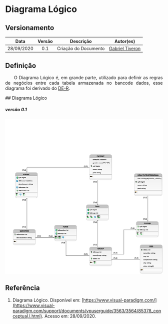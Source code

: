 # Diagrama Lógico
## Versionamento
| Data | Versão | Descrição | Autor(es) |
|:----:|:------:|:---------:|:---------:|
| 28/09/2020 | 0.1 | Criação do Documento | [Gabriel Tiveron](https://github.com/GabrielTiveron) |

## Definição

<p align="justify">&emsp;&emsp;O Diagrama Lógico é, em grande parte, utilizado para definir as regras de negócios entre cada tabela armazenada no bancode dados, esse diagrama foi derivado do <a href="https://unbarqdsw.github.io/2020.1_G5_Diario_da_Saude/der/">DE-R</a>.</p>
## Diagrama Lógico

##### *versão 0.1*
[![diagrama_logico](./img/diagrama_logico.png)](./img/diagrama_logico.png)


## Referência

1. Diagrama Lógico. Disponível em: [https://www.visual-paradigm.com/](https://www.visual-paradigm.com/support/documents/vpuserguide/3563/3564/85378_conceptual,l.html). Acesso em: 28/09/2020.
